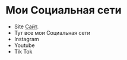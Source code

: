 # Мои Социальная сети

- Site [Сайт](https://artyy0m.github.io/Artyy0m-site/).
- Тут все мои Социальная сети
- Instagram
- Youtube
- Tik Tok
